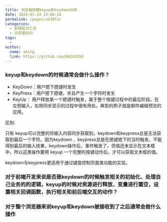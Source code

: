 ```yaml
---
title: 浏览器按键keyup和keydown分析
date: 2024-01-24 23:08:34
permalink: /pages/a430fa/
categories:
  - 前端知识汇总
  - 浏览器知识
tags:
  - 
author: 
  name: aXing
  link: https://github.com/08163356
---
```





### keyup和keydown的时候通常会做什么操作？

- KeyDown：用户摁下摁键时发生
- KeyPress：用户摁下摁键，并且产生一个字符时发生
- KeyUp： 用户释放某一个摁键时触发，属于整个按键过程中的最后阶段。在左侧输入，右侧同步显示的过程中很有用处。典型的例子就是邮件编辑预览的应用。

区别:

只有 keyup可以完整的将输入内容同步获取到，keydown和keypress总是无法获取到最后一个字符。因为keydown 、keypress总是在摁键摁下的当时触发，不能得到最后的输入结果，keydown操作后，事件触发了，但值还未显示在文本框中，所以这类操作要用 keyup 一个完整的按键动作后，才可以获取文本框的值。

keydown与keypress更适用于通过键盘控制页面类功能的实现。

<!-- more -->
### 对于前端开发来说是否是keydown的时候触发相关的初始化、处理自己业务的的逻辑，keyup的时候对资源进行释放、变量进行置空，设置相关回调函数，执行相关和前后端交互的动作？



### 对于整个浏览器来说keyup和keydown被接收到了之后通常会做什么操作





